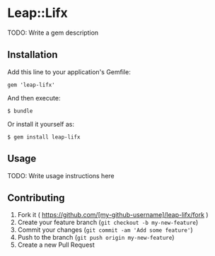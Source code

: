 # Leap::Lifx

TODO: Write a gem description

## Installation

Add this line to your application's Gemfile:

    gem 'leap-lifx'

And then execute:

    $ bundle

Or install it yourself as:

    $ gem install leap-lifx

## Usage

TODO: Write usage instructions here

## Contributing

1. Fork it ( https://github.com/[my-github-username]/leap-lifx/fork )
2. Create your feature branch (`git checkout -b my-new-feature`)
3. Commit your changes (`git commit -am 'Add some feature'`)
4. Push to the branch (`git push origin my-new-feature`)
5. Create a new Pull Request
